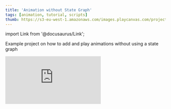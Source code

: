 ```yaml
---
title: 'Animation without State Graph'
tags: [animation, tutorial, scripts]
thumb: https://s3-eu-west-1.amazonaws.com/images.playcanvas.com/projects/12/841793/1ED6A8-image-75.jpg
---
```


import Link from '@docusaurus/Link';

Example project on how to add and play animations without using a state graph

<div className="iframe-container">
    <iframe loading="lazy" src="https://playcanv.as/p/xrWromyG/" title="Animation without State Graph" webkitallowfullscreen="true" mozallowfullscreen="true" allow="autoplay" allowfullscreen="true" allowvr="" scrolling="no" frameborder="0" />
</div>

<Link to='https://playcanvas.com/editor/project/841793/'>Open Project ↗</Link>
